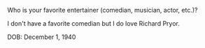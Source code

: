 Who is your favorite entertainer (comedian, musician, actor, etc.)?

I don't have a favorite comedian but I do love Richard Pryor.

DOB: December 1, 1940